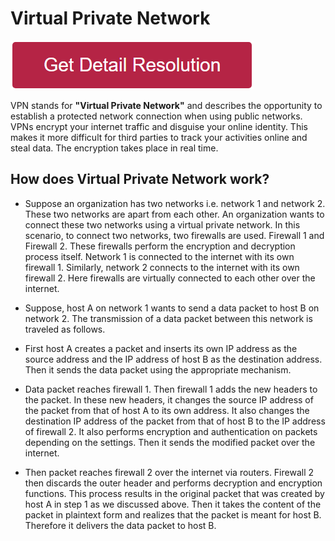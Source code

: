 # Virtual Private Network

[![Virtual Private Network](redd.png)](https://github.com/outmeta/virtual.private.network)


VPN stands for **"Virtual Private Network"** and describes the opportunity to establish a protected network connection when using public networks. VPNs encrypt your internet traffic and disguise your online identity. This makes it more difficult for third parties to track your activities online and steal data. The encryption takes place in real time.


## How does Virtual Private Network work?

* Suppose an organization has two networks i.e. network 1 and network 2. These two networks are apart from each other. An organization wants to connect these two networks using a virtual private network. In this scenario, to connect two networks, two firewalls are used. Firewall 1 and Firewall 2. These firewalls perform the encryption and decryption process itself. Network 1 is connected to the internet with its own firewall 1. Similarly, network 2 connects to the internet with its own firewall 2. Here firewalls are virtually connected to each other over the internet.

* Suppose, host A on network 1 wants to send a data packet to host B on network 2. The transmission of a data packet between this network is traveled as follows.

* First host A creates a packet and inserts its own IP address as the source address and the IP address of host B as the destination address. Then it sends the data packet using the appropriate mechanism.
* Data packet reaches firewall 1. Then firewall 1 adds the new headers to the packet. In these new headers, it changes the source IP address of the packet from that of host A to its own address. It also changes the destination IP address of the packet from that of host B to the IP address of firewall 2. It also performs encryption and authentication on packets depending on the settings. Then it sends the modified packet over the internet.
* Then packet reaches firewall 2 over the internet via routers. Firewall 2 then discards the outer header and performs decryption and encryption functions. This process results in the original packet that was created by host A in step 1 as we discussed above. Then it takes the content of the packet in plaintext form and realizes that the packet is meant for host B. Therefore it delivers the data packet to host B.
